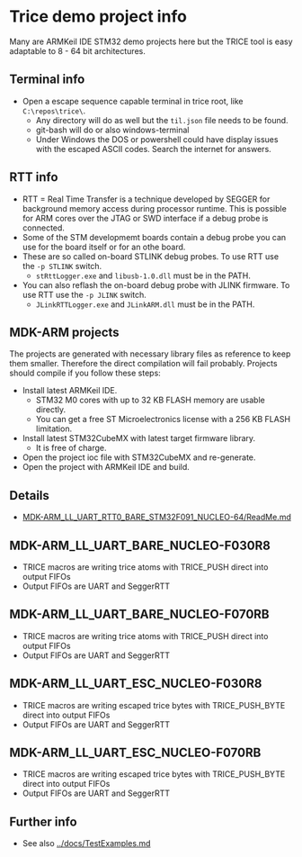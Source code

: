 # Trice demo project info

Many are ARMKeil IDE STM32 demo projects here but the TRICE tool is easy adaptable to 8 - 64 bit architectures.

## Terminal info

- Open a escape sequence capable terminal in trice root, like `C:\repos\trice\`. 
  - Any directory will do as well but the `til.json` file needs to be found.
  - git-bash will do or also windows-terminal
  - Under Windows the DOS or powershell could have display issues with the escaped ASCII codes. Search the internet for answers.

## RTT info
- RTT = Real Time Transfer is a technique developed by SEGGER for background memory access during processor runtime. This is possible for ARM cores over the JTAG or SWD interface if a debug probe is connected.
- Some of the STM developmemt boards contain a debug probe you can use for the board itself or for an othe board.
- These are so called on-board STLINK debug probes. To use RTT use the `-p STLINK` switch.
  - `stRttLogger.exe` and `libusb-1.0.dll` must be in the PATH.
- You can also reflash the on-board debug probe with JLINK firmware. To use RTT use the `-p JLINK` switch.
  - `JLinkRTTLogger.exe` and `JLinkARM.dll` must be in the PATH.
## MDK-ARM projects

The projects are generated with necessary library files as reference to keep them smaller. Therefore the direct compilation will fail probably. Projects should compile if you follow these steps:

- Install latest ARMKeil IDE.
  - STM32 M0 cores with up to 32 KB FLASH memory are usable directly.
  - You can get a free ST Microelectronics license with a 256 KB FLASH limitation.
- Install latest STM32CubeMX with latest target firmware library.
  - It is free of charge.
- Open the project ioc file with STM32CubeMX and re-generate.
- Open the project with ARMKeil IDE and build.

## Details

- [MDK-ARM_LL_UART_RTT0_BARE_STM32F091_NUCLEO-64/ReadMe.md](MDK-ARM_LL_UART_RTT0_BARE_STM32F091_NUCLEO-64/ReadMe.md)



## MDK-ARM_LL_UART_BARE_NUCLEO-F030R8

- TRICE macros are writing trice atoms with TRICE_PUSH direct into output FIFOs
- Output FIFOs are UART and SeggerRTT

## MDK-ARM_LL_UART_BARE_NUCLEO-F070RB

- TRICE macros are writing trice atoms with TRICE_PUSH direct into output FIFOs
- Output FIFOs are UART and SeggerRTT

## MDK-ARM_LL_UART_ESC_NUCLEO-F030R8

- TRICE macros are writing escaped trice bytes with TRICE_PUSH_BYTE direct into output FIFOs
- Output FIFOs are UART and SeggerRTT

## MDK-ARM_LL_UART_ESC_NUCLEO-F070RB

- TRICE macros are writing escaped trice bytes with TRICE_PUSH_BYTE direct into output FIFOs
- Output FIFOs are UART and SeggerRTT


## Further info

- See also [../docs/TestExamples.md](../docs/TestExamples.md)

